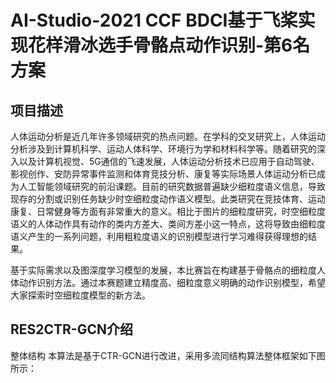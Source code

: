# AI-Studio-2021 CCF BDCI基于飞桨实现花样滑冰选手骨骼点动作识别-第6名方案


## 项目描述
人体运动分析是近几年许多领域研究的热点问题。在学科的交叉研究上，人体运动分析涉及到计算机科学、运动人体科学、环境行为学和材料科学等。随着研究的深入以及计算机视觉、5G通信的飞速发展，人体运动分析技术已应用于自动驾驶、影视创作、安防异常事件监测和体育竞技分析、康复等实际场景人体运动分析已成为人工智能领域研究的前沿课题。目前的研究数据普遍缺少细粒度语义信息，导致现存的分割或识别任务缺少时空细粒度动作语义模型。此类研究在竞技体育、运动康复、日常健身等方面有非常重大的意义。相比于图片的细粒度研究，时空细粒度语义的人体动作具有动作的类内方差大、类间方差小这一特点，这将导致由细粒度语义产生的一系列问题，利用粗粒度语义的识别模型进行学习难得获得理想的结果。

基于实际需求以及图深度学习模型的发展，本比赛旨在构建基于骨骼点的细粒度人体动作识别方法。通过本赛题建立精度高、细粒度意义明确的动作识别模型，希望大家探索时空细粒度模型的新方法。


## RES2CTR-GCN介绍
整体结构
本算法是基于CTR-GCN进行改进，采用多流同结构算法整体框架如下图所示：
